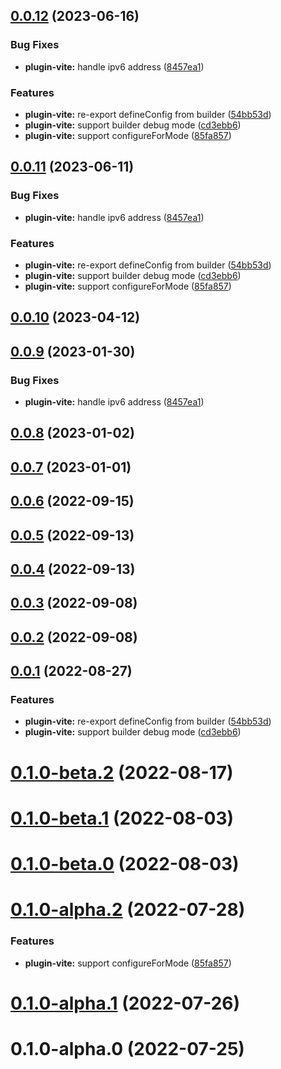 ## [0.0.12](https://github.com/archergu/doubleshot/compare/plugin-vite@0.0.11...plugin-vite@0.0.12) (2023-06-16)


### Bug Fixes

* **plugin-vite:** handle ipv6 address ([8457ea1](https://github.com/archergu/doubleshot/commit/8457ea17a492b962795c5454a9638a862b795ae4))


### Features

* **plugin-vite:** re-export defineConfig from builder ([54bb53d](https://github.com/archergu/doubleshot/commit/54bb53d1e0ea173d3e9ca742f5fee0b0d9f58492))
* **plugin-vite:** support builder debug mode ([cd3ebb6](https://github.com/archergu/doubleshot/commit/cd3ebb6667a46e64523704cef509a3f1df806e67))
* **plugin-vite:** support configureForMode ([85fa857](https://github.com/archergu/doubleshot/commit/85fa8570abc3d29adf2bae58d40c3b1ecedf288c))



## [0.0.11](https://github.com/archergu/doubleshot/compare/plugin-vite@0.0.10...plugin-vite@0.0.11) (2023-06-11)


### Bug Fixes

* **plugin-vite:** handle ipv6 address ([8457ea1](https://github.com/archergu/doubleshot/commit/8457ea17a492b962795c5454a9638a862b795ae4))


### Features

* **plugin-vite:** re-export defineConfig from builder ([54bb53d](https://github.com/archergu/doubleshot/commit/54bb53d1e0ea173d3e9ca742f5fee0b0d9f58492))
* **plugin-vite:** support builder debug mode ([cd3ebb6](https://github.com/archergu/doubleshot/commit/cd3ebb6667a46e64523704cef509a3f1df806e67))
* **plugin-vite:** support configureForMode ([85fa857](https://github.com/archergu/doubleshot/commit/85fa8570abc3d29adf2bae58d40c3b1ecedf288c))



## [0.0.10](https://github.com/archergu/doubleshot/compare/plugin-vite@0.0.9...plugin-vite@0.0.10) (2023-04-12)



## [0.0.9](https://github.com/archergu/doubleshot/compare/plugin-vite@0.0.8...plugin-vite@0.0.9) (2023-01-30)


### Bug Fixes

* **plugin-vite:** handle ipv6 address ([8457ea1](https://github.com/archergu/doubleshot/commit/8457ea17a492b962795c5454a9638a862b795ae4))



## [0.0.8](https://github.com/archergu/doubleshot/compare/plugin-vite@0.0.7...plugin-vite@0.0.8) (2023-01-02)



## [0.0.7](https://github.com/archergu/doubleshot/compare/plugin-vite@0.0.6...plugin-vite@0.0.7) (2023-01-01)



## [0.0.6](https://github.com/archergu/doubleshot/compare/plugin-vite@0.0.5...plugin-vite@0.0.6) (2022-09-15)



## [0.0.5](https://github.com/archergu/doubleshot/compare/plugin-vite@0.0.4...plugin-vite@0.0.5) (2022-09-13)



## [0.0.4](https://github.com/archergu/doubleshot/compare/plugin-vite@0.0.3...plugin-vite@0.0.4) (2022-09-13)



## [0.0.3](https://github.com/archergu/doubleshot/compare/plugin-vite@0.0.2...plugin-vite@0.0.3) (2022-09-08)



## [0.0.2](https://github.com/archergu/doubleshot/compare/plugin-vite@0.0.1...plugin-vite@0.0.2) (2022-09-08)



## [0.0.1](https://github.com/archergu/doubleshot/compare/plugin-vite@0.1.0-beta.2...plugin-vite@0.0.1) (2022-08-27)


### Features

* **plugin-vite:** re-export defineConfig from builder ([54bb53d](https://github.com/archergu/doubleshot/commit/54bb53d1e0ea173d3e9ca742f5fee0b0d9f58492))
* **plugin-vite:** support builder debug mode ([cd3ebb6](https://github.com/archergu/doubleshot/commit/cd3ebb6667a46e64523704cef509a3f1df806e67))



# [0.1.0-beta.2](https://github.com/archergu/doubleshot/compare/plugin-vite@0.1.0-beta.1...plugin-vite@0.1.0-beta.2) (2022-08-17)



# [0.1.0-beta.1](https://github.com/archergu/doubleshot/compare/plugin-vite@0.1.0-beta.0...plugin-vite@0.1.0-beta.1) (2022-08-03)



# [0.1.0-beta.0](https://github.com/archergu/doubleshot/compare/plugin-vite@0.1.0-alpha.2...plugin-vite@0.1.0-beta.0) (2022-08-03)



# [0.1.0-alpha.2](https://github.com/archergu/doubleshot/compare/plugin-vite@0.1.0-alpha.1...plugin-vite@0.1.0-alpha.2) (2022-07-28)


### Features

* **plugin-vite:** support configureForMode ([85fa857](https://github.com/archergu/doubleshot/commit/85fa8570abc3d29adf2bae58d40c3b1ecedf288c))



# [0.1.0-alpha.1](https://github.com/archergu/doubleshot/compare/plugin-vite@0.1.0-alpha.0...plugin-vite@0.1.0-alpha.1) (2022-07-26)



# 0.1.0-alpha.0 (2022-07-25)




